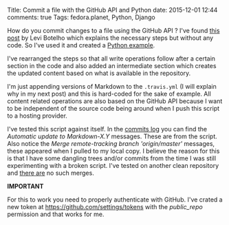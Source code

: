 Title: Commit a file with the GitHub API and Python
date: 2015-12-01 12:44
comments: true
Tags: fedora.planet, Python, Django

How do you commit changes to a file using the GitHub API ?
I've found
[this post](http://www.levibotelho.com/development/commit-a-file-with-the-github-api/)
by Levi Botelho which explains the necessary steps but without any code.
So I've used it and created a
[Python example](https://github.com/atodorov/api-commit-test).

I've rearranged the steps so that all write operations follow after a certain
section in the code and also added an intermediate section which creates the
updated content based on what is available in the repository.

I'm just appending
versions of Markdown to the `.travis.yml` (I will explain why in my next post)
and this is hard-coded for the sake of example. All content related operations
are also based on the GitHub API because I want to be independent of the source
code being around when I push this script to a hosting provider.

I've tested this script against itself. In the
[commits log](https://github.com/atodorov/api-commit-test/commits/master)
you can find the *Automatic update to Markdown-X.Y* messages. These are
from the script. Also notice the *Merge remote-tracking branch 'origin/master'*
messages, these appeared when I pulled to my local copy. I believe the
reason for this is that I have some dangling trees and/or commits from
the time I was still experimenting with a broken script. I've tested on another
clean repository and [there are](https://github.com/atodorov/bztest/commits/master)
no such merges.


**IMPORTANT**

For this to work you need to properly authenticate with GitHub. I've crated
a new token at <https://github.com/settings/tokens> with the *public_repo*
permission and that works for me.

